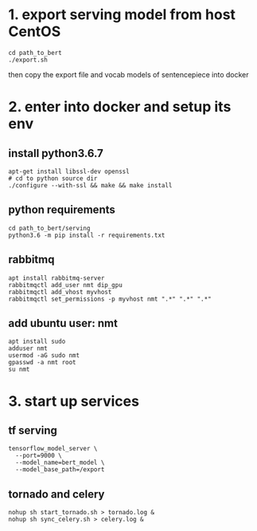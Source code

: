 # 1. export serving model from host CentOS
```
cd path_to_bert
./export.sh
```
then copy the export file and vocab models of sentencepiece into docker

# 2. enter into docker and setup its env
## install python3.6.7
```
apt-get install libssl-dev openssl
# cd to python source dir
./configure --with-ssl && make && make install
```

## python requirements
```
cd path_to_bert/serving
python3.6 -m pip install -r requirements.txt
```

## rabbitmq
```
apt install rabbitmq-server
rabbitmqctl add_user nmt dip_gpu
rabbitmqctl add_vhost myvhost
rabbitmqctl set_permissions -p myvhost nmt ".*" ".*" ".*"
```

## add ubuntu user: nmt
```
apt install sudo
adduser nmt
usermod -aG sudo nmt
gpasswd -a nmt root
su nmt
```

# 3. start up services
## tf serving
```
tensorflow_model_server \
  --port=9000 \
  --model_name=bert_model \
  --model_base_path=/export
```

## tornado and celery
```
nohup sh start_tornado.sh > tornado.log &
nohup sh sync_celery.sh > celery.log &
```
